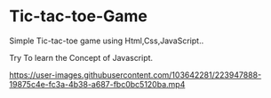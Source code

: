 # Tic-tac-toe-Game

Simple Tic-tac-toe game using  Html,Css,JavaScript..

Try To learn the Concept of Javascript.

https://user-images.githubusercontent.com/103642281/223947888-19875c4e-fc3a-4b38-a687-fbc0bc5120ba.mp4

